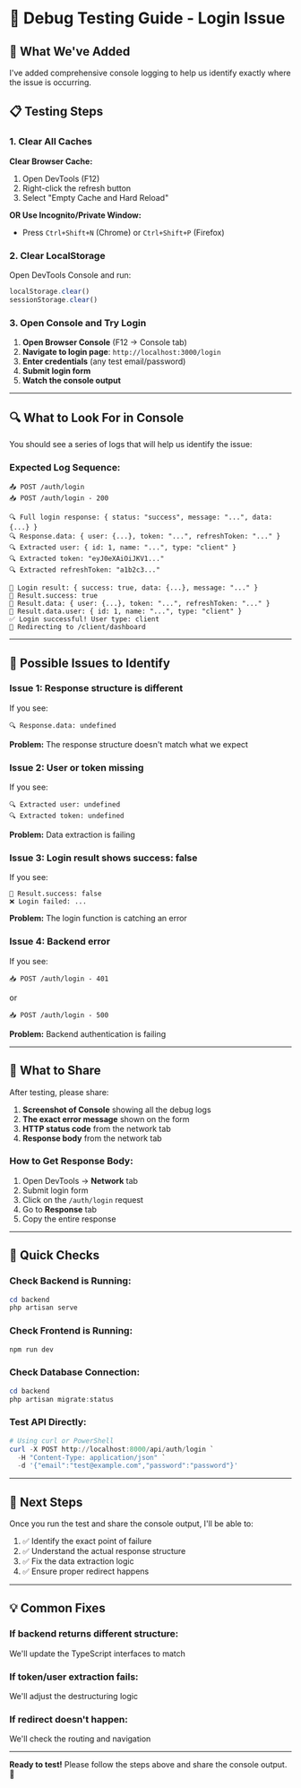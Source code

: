 # 🧪 Debug Testing Guide - Login Issue

## 🎯 What We've Added

I've added comprehensive console logging to help us identify exactly where the issue is occurring.

## 📋 Testing Steps

### 1. Clear All Caches

**Clear Browser Cache:**
1. Open DevTools (F12)
2. Right-click the refresh button
3. Select "Empty Cache and Hard Reload"

**OR Use Incognito/Private Window:**
- Press `Ctrl+Shift+N` (Chrome) or `Ctrl+Shift+P` (Firefox)

### 2. Clear LocalStorage

Open DevTools Console and run:
```javascript
localStorage.clear()
sessionStorage.clear()
```

### 3. Open Console and Try Login

1. **Open Browser Console** (F12 → Console tab)
2. **Navigate to login page**: `http://localhost:3000/login`
3. **Enter credentials** (any test email/password)
4. **Submit login form**
5. **Watch the console output**

---

## 🔍 What to Look For in Console

You should see a series of logs that will help us identify the issue:

### Expected Log Sequence:

```
📤 POST /auth/login
📥 POST /auth/login - 200

🔍 Full login response: { status: "success", message: "...", data: {...} }
🔍 Response.data: { user: {...}, token: "...", refreshToken: "..." }
🔍 Extracted user: { id: 1, name: "...", type: "client" }
🔍 Extracted token: "eyJ0eXAiOiJKV1..."
🔍 Extracted refreshToken: "a1b2c3..."

🎯 Login result: { success: true, data: {...}, message: "..." }
🎯 Result.success: true
🎯 Result.data: { user: {...}, token: "...", refreshToken: "..." }
🎯 Result.data.user: { id: 1, name: "...", type: "client" }
✅ Login successful! User type: client
🚀 Redirecting to /client/dashboard
```

---

## 🐛 Possible Issues to Identify

### Issue 1: Response structure is different
If you see:
```
🔍 Response.data: undefined
```
**Problem:** The response structure doesn't match what we expect

### Issue 2: User or token missing
If you see:
```
🔍 Extracted user: undefined
🔍 Extracted token: undefined
```
**Problem:** Data extraction is failing

### Issue 3: Login result shows success: false
If you see:
```
🎯 Result.success: false
❌ Login failed: ...
```
**Problem:** The login function is catching an error

### Issue 4: Backend error
If you see:
```
📥 POST /auth/login - 401
```
or
```
📥 POST /auth/login - 500
```
**Problem:** Backend authentication is failing

---

## 📸 What to Share

After testing, please share:

1. **Screenshot of Console** showing all the debug logs
2. **The exact error message** shown on the form
3. **HTTP status code** from the network tab
4. **Response body** from the network tab

### How to Get Response Body:

1. Open DevTools → **Network** tab
2. Submit login form
3. Click on the `/auth/login` request
4. Go to **Response** tab
5. Copy the entire response

---

## 🔧 Quick Checks

### Check Backend is Running:
```powershell
cd backend
php artisan serve
```

### Check Frontend is Running:
```powershell
npm run dev
```

### Check Database Connection:
```powershell
cd backend
php artisan migrate:status
```

### Test API Directly:
```powershell
# Using curl or PowerShell
curl -X POST http://localhost:8000/api/auth/login `
  -H "Content-Type: application/json" `
  -d '{"email":"test@example.com","password":"password"}'
```

---

## 🎯 Next Steps

Once you run the test and share the console output, I'll be able to:

1. ✅ Identify the exact point of failure
2. ✅ Understand the actual response structure
3. ✅ Fix the data extraction logic
4. ✅ Ensure proper redirect happens

---

## 💡 Common Fixes

### If backend returns different structure:
We'll update the TypeScript interfaces to match

### If token/user extraction fails:
We'll adjust the destructuring logic

### If redirect doesn't happen:
We'll check the routing and navigation

---

**Ready to test!** Please follow the steps above and share the console output. 🚀
